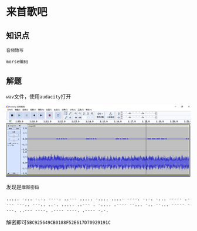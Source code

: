 # 来首歌吧

## 知识点

`音频隐写`

`morse编码`

## 解题

`wav`文件，使用`audacity`打开

![](./img/15-1.png)

发现是`摩斯密码`

```
..... -... -.-. ----. ..--- ..... -.... ....- ----. -.-. -... ----- .---- ---.. ---.. ..-. ..... ..--- . -.... .---- --... -.. --... ----- ----. ..--- ----. .---- ----. .---- -.-.
```

解密即可`5BC925649CB0188F52E617D70929191C`